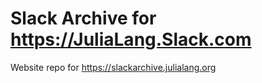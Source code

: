 # Slack Archive for https://JuliaLang.Slack.com

Website repo for https://slackarchive.julialang.org
